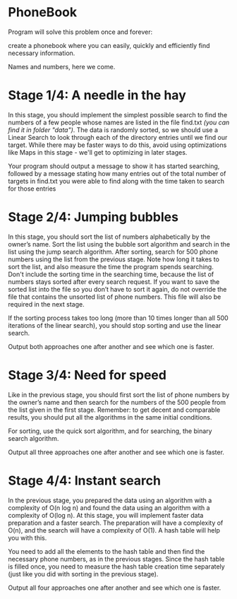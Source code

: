 # PhoneBook  
Program will solve this problem once and forever:
 
create a phonebook where you can easily, quickly and efficiently find necessary information. 
  
Names and numbers, here we come.  
  
# Stage 1/4: A needle in the hay      
 
In this stage, you should implement the simplest possible search to find the numbers of a few people whose names are listed in the file find.txt *(you can find it in folder "data")*. The data is randomly sorted, so we should use a Linear Search to look through each of the directory entries until we find our target. While there may be faster ways to do this, avoid using optimizations like Maps in this stage - we'll get to optimizing in later stages.

Your program should output a message to show it has started searching, followed by a message stating how many entries out of the total number of targets in find.txt you were able to find along with the time taken to search for those entries  
  
  
 # Stage 2/4: Jumping bubbles

In this stage, you should sort the list of numbers alphabetically by the owner’s name. Sort the list using the bubble sort algorithm and search in the list using the jump search algorithm.
After sorting, search for 500 phone numbers using the list from the previous stage. Note how long it takes to sort the list, and also measure the time the program spends searching. Don't include the sorting time in the searching time, because the list of numbers stays sorted after every search request. If you want to save the sorted list into the file so you don’t have to sort it again, do not override the file that contains the unsorted list of phone numbers. This file will also be required in the next stage.

If the sorting process takes too long (more than 10 times longer than all 500 iterations of the linear search), you should stop sorting and use the linear search.

Output both approaches one after another and see which one is faster.


 # Stage 3/4: Need for speed

Like in the previous stage, you should first sort the list of phone numbers by the owner’s name and then search for the numbers of the 500 people from the list given in the first stage. Remember: to get decent and comparable results, you should put all the algorithms in the same initial conditions.

For sorting, use the quick sort algorithm, and for searching, the binary search algorithm.

Output all three approaches one after another and see which one is faster.


# Stage 4/4: Instant search

In the previous stage, you prepared the data using an algorithm with a complexity of O(n log n) and found the data using an algorithm with a complexity of O(log n). At this stage, you will implement faster data preparation and a faster search. The preparation will have a complexity of O(n), and the search will have a complexity of O(1). A hash table will help you with this.

You need to add all the elements to the hash table and then find the necessary phone numbers, as in the previous stages. Since the hash table is filled once, you need to measure the hash table creation time separately (just like you did with sorting in the previous stage).

Output all four approaches one after another and see which one is faster.

